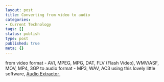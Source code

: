 ```yaml
---
layout: post
title: Converting from video to audio
categories:
- Current Technology
tags: []
status: publish
type: post
published: true
meta: {}
---
```

from video format - AVI, MPEG, MPG, DAT, FLV (Flash Video), WMV/ASF, MOV, MP4, 3GP to audio format - MP3, WAV, AC3 using this lovely little software, [Audio Extractor ](http://www.aoamedia.com/audioextractor.htm)
